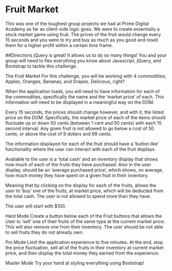 # Fruit Market

This was one of the toughest group projects we had at Prime Digital Academy as far as client-side logic goes. We were to create essentially a stock market game using fruit. The prices of the fruit would change every 15 seconds and you were to try and buy as much as you good and resell them for a higher profit within a certain time frame. 

##Directions
jQuery is great! It allows us to do so many things! You and your group will need to flex everything you know about Javascript, jQuery, and Bootstrap to tackle this challenge.

The Fruit Market
For this challenge, you will be working with 4 commodities; Apples, Oranges, Bananas, and Grapes. Delicious, right?

When the application loads, you will need to have information for each of the commodities, specifically the name and the ‘market price’ of each. This information will need to be displayed in a meaningful way on the DOM.

Every 15 seconds, the prices should change however, and with it, the listed price on the DOM. Specifically, the market price of each of the items should fluctuate up or down 50 cents (between 1 cent and 50 cents) with each 15 second interval. Any given fruit is not allowed to go below a cost of 50 cents, or above the cost of 9 dollars and 99 cents.

The information displayed for each of the fruit should have a ‘button like’ functionality where the user can interact with each of the fruit displays.

Available to the user is a ‘total cash’ and an inventory display that shows how much of each of the fruits they have purchased. Also in the user display, should be an ‘average purchased price’, which shows, on average, how much money they have spent on a given fruit in their inventory.

Meaning that by clicking on the display for each of the fruits, allows the user to ‘buy’ one of the fruits, at market price, which will be deducted from the total cash. The user is not allowed to spend more than they have.

The user will start with $100.

Hard Mode
Create a button below each of the Fruit buttons that allows the User to ‘sell’ one of their fruits of the same type at the current market price. This will also remove one from their inventory. The user should be not able to sell fruits they do not already own.

Pro Mode
Limit the application experience to five minutes. At the end, stop the price fluctuation, sell all of the fruits in their inventory at current market price, and then display the total money they earned from the experience.

Master Mode
Try your hand at styling everything using Bootstrap!
